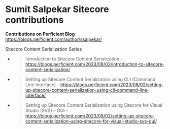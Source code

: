 # Sumit Salpekar Sitecore contributions


**Contributions on Perficient Blog**
https://blogs.perficient.com/author/ssalpekar/

Sitecore Content Serialization Series
- > Introduction to Sitecore Content Serialization - https://blogs.perficient.com/2023/08/02/introduction-to-sitecore-content-serialization/
- > Setting up Sitecore Content Serialization using CLI (Command Line Interface) - https://blogs.perficient.com/2023/08/02/setting-up-sitecore-content-serialization-using-cli-command-line-interface/
- > Setting up Sitecore Content Serialization using Sitecore for Visual Studio (SVS) – GUI - https://blogs.perficient.com/2023/08/02/setting-up-sitecore-content-serialization-using-sitecore-for-visual-studio-svs-gui/
